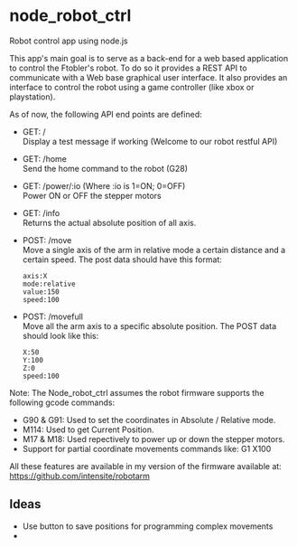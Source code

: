 # node_robot_ctrl
Robot control app using node.js

This app's main goal is to serve as a back-end for a web based application to control the Ftobler's robot.  To do so it  provides a REST API to communicate with a Web base graphical user interface.  It also provides an interface to control the robot using a game controller (like xbox or playstation).

As of now, the following API end points are defined:

* GET:  / <br/>
  Display a test message if working (Welcome to our robot restful API)

* GET:  /home <br/>
  Send the home command to the robot (G28)

* GET:  /power/:io  (Where :io is 1=ON; 0=OFF) <br/>
  Power ON or OFF the stepper motors

* GET: /info <br/>
  Returns the actual absolute position of all axis.
  
* POST: /move <br/>
  Move a single axis of the arm in relative mode a certain distance and a certain speed. The post data should have this format: 
    ```    
    axis:X 
    mode:relative
    value:150
    speed:100
    ```    
* POST: /movefull <br/>
  Move all the arm axis to a specific absolute position.  The POST data should look like this:
  ```
  X:50
  Y:100
  Z:0
  speed:100
  ```


Note: The Node_robot_ctrl assumes the robot firmware supports the following gcode commands:

* G90 & G91: Used to set the coordinates in Absolute / Relative mode.
* M114: Used to get Current Position.
* M17 & M18: Used repectively to power up or down the stepper motors.
* Support for partial coordinate movements commands like: G1 X100
    
All these features are available in my version of the firmware available at: https://github.com/intensite/robotarm

## Ideas
 * Use button to save positions for programming complex movements
 * 
